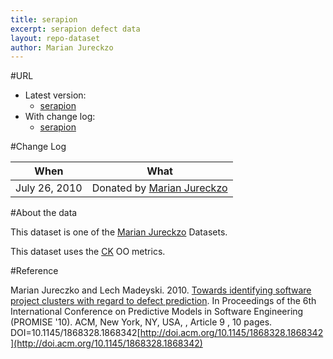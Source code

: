 ```yaml
---
title: serapion
excerpt: serapion defect data
layout: repo-dataset
author: Marian Jureckzo
---
```



#URL

  * Latest version: 
    * [serapion](https://terapromise.csc.ncsu.edu:8443/svn/repo/defect/ck/serapion/serapion.csv)
  * With change log: 
    * [serapion](https://terapromise.csc.ncsu.edu:8443/svn/repo/defect/ck/serapion/)

#Change Log

When | What
---- | ----
July 26, 2010 | Donated by [Marian Jureckzo](/repo/people/data-donors/promise3.html)

#About the data

This dataset is one of the [Marian Jureckzo](/repo/people/data-donors/promise3.html) Datasets.

This dataset uses the [CK](/repo/defect/ck) OO metrics.

#Reference

Marian Jureczko and Lech Madeyski. 2010. [Towards identifying software project clusters with regard to defect prediction](http://dl.acm.org/citation.cfm?id=1868328.1868342&coll=DL&dl=GUIDE&CFID=96280125&CFTOKEN=47274353). In
Proceedings of the 6th International Conference on Predictive
Models in Software Engineering (PROMISE '10). ACM, New York,
NY, USA, , Article 9 , 10 pages. DOI=10.1145/1868328.1868342[http://doi.acm.org/10.1145/1868328.1868342](http://doi.acm.org/10.1145/1868328.1868342)
